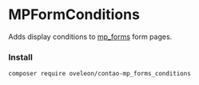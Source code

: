 # MPFormConditions

Adds display conditions to [mp_forms](https://github.com/terminal42/contao-mp_forms) form pages.

### Install
```
composer require oveleon/contao-mp_forms_conditions
```

